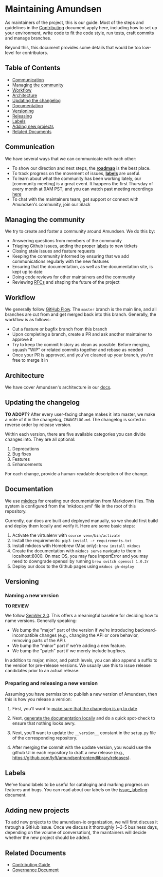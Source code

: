 # Maintaining Amundsen

As maintainers of the project, this is our guide. Most of the steps and guidelines
in the [Contributing](CONTRIBUTING.md) document apply here, including how to set
up your environment, write code to fit the code style, run tests, craft commits
and manage branches.

Beyond this, this document provides some details that would
be too low-level for contributors.

## Table of Contents

- [Communication](#communication)
- [Managing the community](#managing-the-community)
- [Workflow](#workflow)
- [Architecture](#architecture)
- [Updating the changelog](#updating-the-changelog)
- [Documentation](#documentation)
- [Versioning](#versioning)
- [Releasing](#releasing)
- [Labels](#labels)
- [Adding new projects](#adding-new-projects)
- [Related Documents](#related-documents)

## Communication

We have several ways that we can communicate with each other:

- To show our direction and next steps, the [**roadmap**][roadmap] is the best place.
- To track progress on the movement of issues, [**labels**](#labels)
  are useful.
- To learn about what the community has been working lately, our [community meeting] is a great event. It happens the first Thursday of every month at 9AM PST, and you can watch past meeting recordings [here][cmeetingrecordings]
- To chat with the maintainers team, get support or connect with Amundsen's community, join our Slack

[roadmap]: https://www.amundsen.io/amundsen/roadmap/
[cmeeting]: meet.google.com/mqz-ndck-jmj
[cmeetingrecordings]: https://www.youtube.com/channel/UCgOyzG0sEoolxuC9YXDYPeg
[slack]: amundsenworkspace.slack.com

## Managing the community

We try to create and foster a community around Amundsen. We do this by:

- Answering questions from members of the community
- Triaging Github issues, adding the proper [labels][labels] to new tickets
- Closing stale issues and feature requests
- Keeping the community informed by ensuring that we add communications regularly with the new features
- Ensuring that the documentation, as well as the documentation site, is kept up to
  date
- Doing code reviews for other maintainers and the community
- Reviewing [RFCs][rfcs] and shaping the future of the project

[labels]: https://github.com/amundsen-io/amundsen/labels
[rfcs]: https://github.com/amundsen-io/rfcs

## Workflow

We generally follow [GitHub Flow]. The `master` branch is the main line, and all
branches are cut from and get merged back into this branch. Generally, the
workflow is as follows:

[github flow]: https://help.github.com/articles/github-flow/

- Cut a feature or bugfix branch from this branch
- Upon completing a branch, create a PR and ask another maintainer to approve
  it
- Try to keep the commit history as clean as possible. Before merging, squash
  "WIP" or related commits together and rebase as needed
- Once your PR is approved, and you've cleaned up your branch, you're free to
  merge it in

## Architecture

We have cover Amundsen's architecture in our [docs](https://lyft.github.io/amundsen/architecture/).

## Updating the changelog

**TO ADOPT?**
After every user-facing change makes it into master, we make a note of it in the
changelog, `CHANGELOG.md`. The changelog is sorted in reverse order by release version.

Within each version, there are five available categories you can divide changes
into. They are all optional:

1. Deprecations
1. Bug fixes
1. Features
1. Enhancements

For each change, provide a human-readable description of the change.

## Documentation

We use [mkdocs] for creating our documentation from Markdown files. This system is configured
from the 'mkdocs.yml' file in the root of this repository.

Currently, our docs are built and deployed manually, so we should first build and deploy them locally and verify it. Here are some basic steps:

1. Activate the virtualenv with `source venv/bin/activate`
1. Install the requirements: `pip3 install -r requirements.txt`
1. Install mkdocs with Homebrew (Mac only): `brew install mkdocs`
1. Create the documentation with `mkdocs serve` navigate to them in localhost:8000. On mac OS, you may face ImportError and you may need to downgrade openssl by running `brew switch openssl 1.0.2r`
1. Deploy our docs to the Github pages using `mkdocs gh-deploy`

[mkdocs]: https://www.mkdocs.org/

## Versioning

### Naming a new version

**TO REVIEW**

We follow [SemVer 2.0][semver]. This offers a meaningful baseline for deciding how to name versions. Generally speaking:

[semver]: https://semver.org/spec/v2.0.0.html

- We bump the "major" part of the version if we're introducing
  backward-incompatible changes (e.g., changing the API or core behavior,
  removing parts of the API).
- We bump the "minor" part if we're adding a new feature.
- We bump the "patch" part if we merely include bugfixes.

In addition to major, minor, and patch levels, you can also append a
suffix to the version for pre-release versions. We usually use this to issue
release candidates prior to an actual release.

### Preparing and releasing a new version

Assuming you have permission to publish a new version of Amundsen, then this is
how you release a version:

1. First, you'll want to [make sure that the changelog is up to
   date](#updating-the-changelog).

2. Next, [generate the documentation locally](#documentation) and do
   a quick spot-check to ensure that nothing looks awry.

3. Next, you'll want to update the `__version__` constant in the `setup.py` file of the corresponding repository.

4. After merging the commit with the update version, you would use the github UI in each repository to draft a new release (e.g., https://github.com/lyft/amundsenfrontendlibrary/releases).

## Labels

We've found labels to be useful for cataloging and marking progress on features and bugs. You can read about our labels on the [issue_labeling](https://lyft.github.io/amundsen/issue_labeling/) document.

## Adding new projects

To add new projects to the amundsen-io organization, we will first discuss it through a GitHub issue. Once we discuss it thoroughly (~3-5 business days, depending on the volume of conversation), the maintainers will decide whether the new project should be added.

## Related Documents

- [Contributing Guide](https://www.amundsen.io/amundsen/CONTRIBUTING/)
- [Governance Document](https://github.com/amundsen-io/amundsen/blob/master/GOVERNANCE.md)
